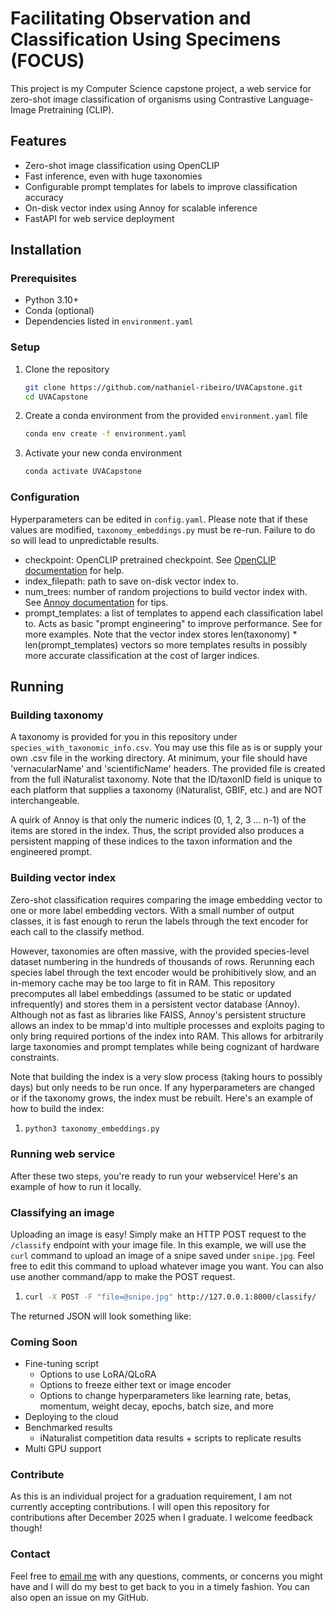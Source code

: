 # Facilitating Observation and Classification Using Specimens (FOCUS)

This project is my Computer Science capstone project, a web service for zero-shot image classification of organisms using Contrastive Language-Image Pretraining (CLIP).

## Features
- Zero-shot image classification using OpenCLIP
- Fast inference, even with huge taxonomies 
- Configurable prompt templates for labels to improve classification accuracy
- On-disk vector index using Annoy for scalable inference
- FastAPI for web service deployment

## Installation

### Prerequisites
- Python 3.10+
- Conda (optional)
- Dependencies listed in `environment.yaml`

### Setup
1. Clone the repository
   ```sh
   git clone https://github.com/nathaniel-ribeiro/UVACapstone.git
   cd UVACapstone
   
2. Create a conda environment from the provided `environment.yaml` file
   ```sh
   conda env create -f environment.yaml

3. Activate your new conda environment
   ```sh
   conda activate UVACapstone

### Configuration
Hyperparameters can be edited in `config.yaml`. Please note that if these values are modified, `taxonomy_embeddings.py` 
must be re-run. Failure to do so will lead to unpredictable results.
* checkpoint: OpenCLIP pretrained checkpoint. See [OpenCLIP documentation](https://github.com/mlfoundations/open_clip) for help.
* index_filepath: path to save on-disk vector index to.
* num_trees: number of random projections to build vector index with. See [Annoy documentation](https://github.com/spotify/annoy) for tips.
* prompt_templates: a list of templates to append each classification label to. Acts as basic "prompt engineering" to improve performance. See <link to CLIP prompt engineering> for more examples. Note that the vector index stores len(taxonomy) * len(prompt_templates) vectors so more templates results in possibly more accurate classification at the cost of larger indices.

## Running

### Building taxonomy
A taxonomy is provided for you in this repository under `species_with_taxonomic_info.csv`. You may 
use this file as is or supply your own .csv file in the working directory. At minimum, your file should have 'vernacularName' and 'scientificName' headers.
The provided file is created from the full iNaturalist taxonomy. Note that the ID/taxonID field is unique to each platform
that supplies a taxonomy (iNaturalist, GBIF, etc.) and are NOT interchangeable.

A quirk of Annoy is that only the numeric indices (0, 1, 2, 3 ... n-1) of the items are stored in the index. Thus, the
script provided also produces a persistent mapping of these indices to the taxon information and the engineered prompt.

### Building vector index
Zero-shot classification requires comparing the image embedding vector to one or more label embedding vectors.
With a small number of output classes, it is fast enough to rerun the labels through the text encoder for each call
to the classify method. 

However, taxonomies are often massive, with the provided species-level dataset numbering in the hundreds of thousands of rows. 
Rerunning each species label through the text encoder would be prohibitively slow, and an in-memory cache may be too large to fit
in RAM. This repository precomputes all label embeddings (assumed to be static or updated infrequently) and stores them in a persistent vector database (Annoy). 
Although not as fast as libraries like FAISS, Annoy's persistent structure allows an index to be mmap'd into multiple processes 
and exploits paging to only bring required portions of the index into RAM. This allows for arbitrarily large taxonomies and 
prompt templates while being cognizant of hardware constraints.

Note that building the index is a very slow process (taking hours to possibly days) but only needs to be run once. If
any hyperparameters are changed or if the taxonomy grows, the index must be rebuilt. Here's an example of how to build
the index:

1.
   ```sh
   python3 taxonomy_embeddings.py

### Running web service
After these two steps, you're ready to run your webservice! Here's an example of how to run it locally.
<Add uvicorn script here>

### Classifying an image
Uploading an image is easy! Simply make an HTTP POST request to the `/classify` endpoint with your image file.
In this example, we will use the `curl` command to upload an image of a snipe saved under `snipe.jpg`.
Feel free to edit this command to upload whatever image you want. You can also use another command/app to make the POST
request.

1.
   ```sh
   curl -X POST -F "file=@snipe.jpg" http://127.0.0.1:8000/classify/

The returned JSON will look something like:

### Coming Soon
- Fine-tuning script
  - Options to use LoRA/QLoRA
  - Options to freeze either text or image encoder
  - Options to change hyperparameters like learning rate, betas, momentum, weight decay, epochs, batch size, and more
- Deploying to the cloud
- Benchmarked results
  - iNaturalist competition data results + scripts to replicate results
- Multi GPU support

### Contribute
As this is an individual project for a graduation requirement, I am not currently accepting contributions. I will open
this repository for contributions after December 2025 when I graduate. I welcome feedback though!

### Contact
Feel free to [email me](mailto:nathaniel.eldred.ribeiro@gmail.com) with any questions, comments, or concerns you might have and I will do my best to get back to you in a timely fashion. 
You can also open an issue on my GitHub.
